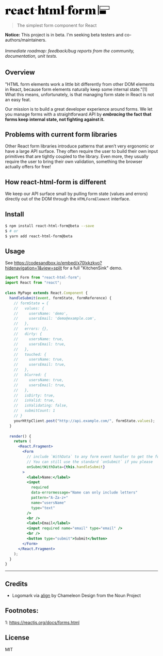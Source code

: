# <img src='./assets/logo.jpg' width="344" alt='react-html-form' />

> The simplest form component for React

**Notice:** This project is in beta. I'm seeking beta testers and co-authors/maintainers.

###### Immediate roadmap: feedback/bug reports from the community, documentation, unit tests.

## Overview

"HTML form elements work a little bit differently from other DOM elements in React, because form elements naturally keep some internal state."[1] What this means, unfortunately, is that managing form state in React is not an easy feat.

Our mission is to build a great developer experience around forms. We let you manage forms with a straightforward API by **_embracing_ the fact that forms keep internal state, not fighting against it.**

## Problems with current form libraries

Other React form libraries introduce patterns that aren’t very ergonomic or have a large API surface. They often require the user to build their own input primitives that are tightly coupled to the library. Even more, they usually require the user to bring their own validation, something the browser actually offers for free!

## How react-html-form is different

We keep our API surface small by pulling form state (values and errors) directly out of the DOM through the `HTMLFormElement` interface.

## Install

```sh
$ npm install react-html-form@beta --save
$ # or
$ yarn add react-html-form@beta
```

## Usage

See https://codesandbox.io/embed/x70lxkzkvo?hidenavigation=1&view=split for a full "KitchenSink" demo.

```jsx
import Form from "react-html-form";
import React from "react";

class MyPage extends React.Component {
  handleSubmit(event, formState, formReference) {
    // formState = {
    //   values: {
    //     usersName: 'demo',
    //     usersEmail: 'demo@example.com',
    //   },
    //   errors: {},
    //   dirty: {
    //     usersName: true,
    //     usersEmail: true,
    //   },
    //   touched: {
    //     usersName: true,
    //     usersEmail: true,
    //   },
    //   blurred: {
    //     usersName: true,
    //     usersEmail: true,
    //   },
    //   isDirty: true,
    //   isValid: true,
    //   isValidating: false,
    //   submitCount: 1
    // }
    yourHttpClient.post("http://api.example.com/", formState.values);
  }

  render() {
    return (
      <React.Fragment>
        <Form
          // include `WithData` to any form event handler to get the form state included for free as the second argument. The third argument is a reference to the form itself
          // You can still use the standard `onSubmit` if you please
          onSubmitWithData={this.handleSubmit}
        >
          <label>Name:</label>
          <input
            required
            data-errormessage="Name can only include letters"
            pattern="A-Za-z+"
            name="usersName"
            type="text"
          />
          <br />
          <label>Email</label>
          <input required name="email" type="email" />
          <br />
          <button type="submit">Submit</button>
        </Form>
      </React.Fragment>
    );
  }
}
```

---

## Credits

- Logomark via [align](https://thenounproject.com/search/?q=react-html-form&i=468358) by Chameleon Design from the Noun Project

## Footnotes:

1: https://reactjs.org/docs/forms.html

## License

MIT
